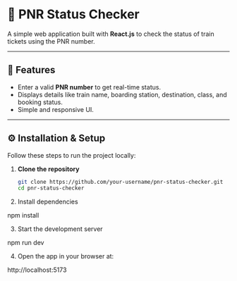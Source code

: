# 🚆 PNR Status Checker

A simple web application built with **React.js** to check the status of train tickets using the PNR number.

---

## 📌 Features
- Enter a valid **PNR number** to get real-time status.  
- Displays details like train name, boarding station, destination, class, and booking status.  
- Simple and responsive UI.  

---

## ⚙️ Installation & Setup

Follow these steps to run the project locally:

1. **Clone the repository**
   ```bash
   git clone https://github.com/your-username/pnr-status-checker.git
   cd pnr-status-checker

2. Install dependencies

npm install


3. Start the development server

npm run dev


4. Open the app in your browser at:

http://localhost:5173



